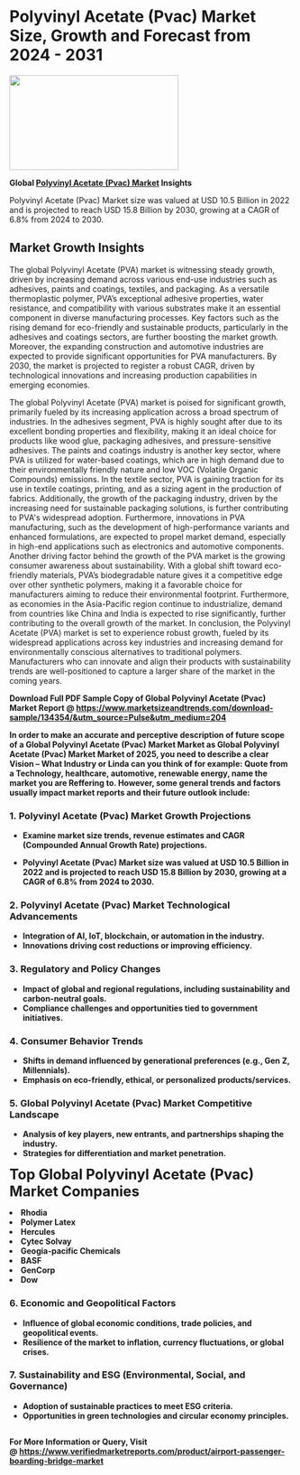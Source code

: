 <H1>Polyvinyl Acetate (Pvac) Market Size, Growth and Forecast from 2024 - 2031</H1><img class="aligncenter size-medium wp-image-584254" src="https://thirdeyenews.in/wp-content/uploads/2024/09/Global-Market-Research-300x168.jpeg" alt="" width="300" height="168" /><p><strong>Global&nbsp;<a href="https://www.marketsizeandtrends.com/download-sample/134354/&amp;utm_source=Pulse&amp;utm_medium=204">Polyvinyl Acetate (Pvac) Market</a> Insights</strong></p><p>Polyvinyl Acetate (Pvac) Market size was valued at USD 10.5 Billion in 2022 and is projected to reach USD 15.8 Billion by 2030, growing at a CAGR of 6.8% from 2024 to 2030.</p><p><h2>Market Growth Insights</h2> <p>The global Polyvinyl Acetate (PVA) market is witnessing steady growth, driven by increasing demand across various end-use industries such as adhesives, paints and coatings, textiles, and packaging. As a versatile thermoplastic polymer, PVA’s exceptional adhesive properties, water resistance, and compatibility with various substrates make it an essential component in diverse manufacturing processes. Key factors such as the rising demand for eco-friendly and sustainable products, particularly in the adhesives and coatings sectors, are further boosting the market growth. Moreover, the expanding construction and automotive industries are expected to provide significant opportunities for PVA manufacturers. By 2030, the market is projected to register a robust CAGR, driven by technological innovations and increasing production capabilities in emerging economies.</p> <p><strong></strong></p> <p>The global Polyvinyl Acetate (PVA) market is poised for significant growth, primarily fueled by its increasing application across a broad spectrum of industries. In the adhesives segment, PVA is highly sought after due to its excellent bonding properties and flexibility, making it an ideal choice for products like wood glue, packaging adhesives, and pressure-sensitive adhesives. The paints and coatings industry is another key sector, where PVA is utilized for water-based coatings, which are in high demand due to their environmentally friendly nature and low VOC (Volatile Organic Compounds) emissions. In the textile sector, PVA is gaining traction for its use in textile coatings, printing, and as a sizing agent in the production of fabrics. Additionally, the growth of the packaging industry, driven by the increasing need for sustainable packaging solutions, is further contributing to PVA's widespread adoption. Furthermore, innovations in PVA manufacturing, such as the development of high-performance variants and enhanced formulations, are expected to propel market demand, especially in high-end applications such as electronics and automotive components. Another driving factor behind the growth of the PVA market is the growing consumer awareness about sustainability. With a global shift toward eco-friendly materials, PVA’s biodegradable nature gives it a competitive edge over other synthetic polymers, making it a favorable choice for manufacturers aiming to reduce their environmental footprint. Furthermore, as economies in the Asia-Pacific region continue to industrialize, demand from countries like China and India is expected to rise significantly, further contributing to the overall growth of the market. In conclusion, the Polyvinyl Acetate (PVA) market is set to experience robust growth, fueled by its widespread applications across key industries and increasing demand for environmentally conscious alternatives to traditional polymers. Manufacturers who can innovate and align their products with sustainability trends are well-positioned to capture a larger share of the market in the coming years.</p> <p><strong></p><p><span class=""><strong>Download Full PDF Sample Copy of Global Polyvinyl Acetate (Pvac) Market Report</strong> @ <a href="https://www.marketsizeandtrends.com/download-sample/134354/&amp;utm_source=Pulse&amp;utm_medium=204" target="_blank">https://www.marketsizeandtrends.com/download-sample/134354/&amp;utm_source=Pulse&amp;utm_medium=204</a></span></p><p>In order to make an accurate and perceptive description of future scope of a Global&nbsp;Polyvinyl Acetate (Pvac) Market Market as Global&nbsp;Polyvinyl Acetate (Pvac) Market Market of 2025, you need to describe a clear Vision &ndash; What Industry or Linda can you think of for example: Quote from a Technology, healthcare, automotive, renewable energy, name the market you are Reffering to. However, some general trends and factors usually impact market reports and their future outlook include:</p><h3>1.&nbsp;<strong>Polyvinyl Acetate (Pvac) Market Growth Projections</strong></h3><ul><li>Examine market size trends, revenue estimates and CAGR (Compounded Annual Growth Rate) projections.</li><li><p>Polyvinyl Acetate (Pvac) Market size was valued at USD 10.5 Billion in 2022 and is projected to reach USD 15.8 Billion by 2030, growing at a CAGR of 6.8% from 2024 to 2030.</p></li></ul><h3>2.&nbsp;<strong>Polyvinyl Acetate (Pvac) Market Technological Advancements</strong></h3><ul><li>Integration of AI, IoT, blockchain, or automation in the industry.</li><li>Innovations driving cost reductions or improving efficiency.</li></ul><h3>3.&nbsp;<strong>Regulatory and Policy Changes</strong></h3><ul><li>Impact of global and regional regulations, including sustainability and carbon-neutral goals.</li><li>Compliance challenges and opportunities tied to government initiatives.</li></ul><h3>4.&nbsp;<strong>Consumer Behavior Trends</strong></h3><ul><li>Shifts in demand influenced by generational preferences (e.g., Gen Z, Millennials).</li><li>Emphasis on eco-friendly, ethical, or personalized products/services.</li></ul><h3>5.&nbsp;<strong>Global Polyvinyl Acetate (Pvac) Market Competitive Landscape</strong></h3><ul><li>Analysis of key players, new entrants, and partnerships shaping the industry.</li><li>Strategies for differentiation and market penetration.</li></ul><p data-pm-slice="1 1 []"><span style="color: inherit; font-family: inherit; font-size: 25px;">Top Global Polyvinyl Acetate (Pvac) Market Companies</span></p><div class="" data-test-id=""><p><li>Rhodia</li><li> Polymer Latex</li><li> Hercules</li><li> Cytec Solvay</li><li> Geogia-pacific Chemicals</li><li> BASF</li><li> GenCorp</li><li> Dow</li></p></div><h3>6.&nbsp;<strong>Economic and Geopolitical Factors</strong></h3><ul><li>Influence of global economic conditions, trade policies, and geopolitical events.</li><li>Resilience of the market to inflation, currency fluctuations, or global crises.</li></ul><h3>7.&nbsp;<strong>Sustainability and ESG (Environmental, Social, and Governance)</strong></h3><ul><li>Adoption of sustainable practices to meet ESG criteria.</li><li>Opportunities in green technologies and circular economy principles.</li></ul><h2><strong style="font-size: 14px;">For More Information or Query, Visit @&nbsp;</strong><a style="background-color: #ffffff; font-size: 14px;" href="https://www.marketsizeandtrends.com/report/polyvinyl-acetate-pvac-market/" target="_blank">https://www.verifiedmarketreports.com/product/airport-passenger-boarding-bridge-market</a></h2>
